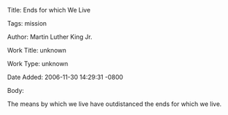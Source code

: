 Title:  Ends for which We Live

Tags:   mission

Author: Martin Luther King Jr.

Work Title: unknown

Work Type: unknown

Date Added: 2006-11-30 14:29:31 -0800

Body: 

The means by which we live have outdistanced the ends for which we live.

